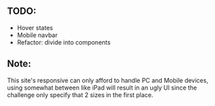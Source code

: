 ## TODO:

- Hover states
- Mobile navbar
- Refactor: divide into components

## Note:

This site's responsive can only afford to handle PC and Mobile devices, using somewhat between like iPad will result in an ugly UI since the challenge only specify that 2 sizes in the first place.
